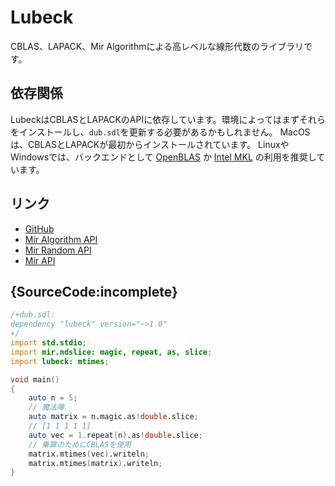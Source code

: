 # Lubeck

CBLAS、LAPACK、Mir Algorithmによる高レベルな線形代数のライブラリです。

## 依存関係
LubeckはCBLASとLAPACKのAPIに依存しています。環境によってはまずそれらをインストールし、`dub.sdl`を更新する必要があるかもしれません。
MacOSは、CBLASとLAPACKが最初からインストールされています。
LinuxやWindowsでは、バックエンドとして [OpenBLAS](http://www.openblas.net) か [Intel MKL](https://software.intel.com/en-us/mkl) の利用を推奨しています。

## リンク

 - [GitHub](https://github.com/kaleidicassociates/lubeck)
 - [Mir Algorithm API](http://docs.algorithm.dlang.io)
 - [Mir Random API](http://docs.algorithm.dlang.io)
 - [Mir API](http://docs.mir.dlang.io)

## {SourceCode:incomplete}

```d
/+dub.sdl:
dependency "lubeck" version="~>1.0"
+/
import std.stdio;
import mir.ndslice: magic, repeat, as, slice;
import lubeck: mtimes;

void main()
{
    auto n = 5;
    // 魔法陣
    auto matrix = n.magic.as!double.slice;
    // [1 1 1 1 1]
    auto vec = 1.repeat(n).as!double.slice;
    // 乗算のためにCBLASを使用
    matrix.mtimes(vec).writeln;
    matrix.mtimes(matrix).writeln;
}
```
